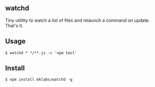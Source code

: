 watchd
------

Tiny utilitty to watch a list of files and relaunch a command on update.
That's it.

## Usage

    $ watchd * */**.js -c 'npm test'

## Install

    $ npm install mklabs/watchd -g
